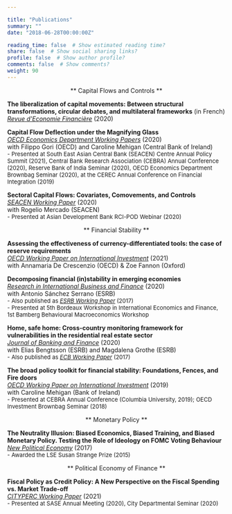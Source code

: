 ```yaml
---

title: "Publications"
summary: ""
date: "2018-06-28T00:00:00Z"

reading_time: false  # Show estimated reading time?
share: false  # Show social sharing links?
profile: false  # Show author profile?
comments: false  # Show comments?
weight: 90
---
```


<p align="center">** Capital Flows and Controls **</p>
  
 **The liberalization of capital movements: Between structural transformations, circular debates, and multilateral frameworks** (in French)  
 [*Revue d'Economie Financière*](https://www.cairn.info/revue-d-economie-financiere-2020-1-page-247.htm) (2020)  

 **Capital Flow Deflection under the Magnifying Glass**  
[*OECD Economics Department Working Papers*](https://www.oecd-ilibrary.org/economics/capital-flow-deflection-under-the-magnifying-glass_398180d0-en) (2020)  
 with Filippo Gori (OECD) and Caroline Mehigan (Central Bank of Ireland)  
<font size="2">    - Presented at South East Asian Central Bank (SEACEN) Centre Annual Policy Summit (2021), Central Bank Research Association (CEBRA) Annual Conference (2020), Reserve Bank of India Seminar (2020), OECD Economics Department Brownbag Seminar (2020), at the CEREC Annual Conference on Financial Integration (2019) </font>

 **Sectoral Capital Flows: Covariates, Comovements, and Controls**  
[*SEACEN Working Paper*](https://www.seacen.org/publications/RePEc/702001-100471-PDF.pdf) (2020)  
 with Rogelio Mercado (SEACEN)  
<font size="2">    - Presented at Asian Development Bank RCI-POD Webinar (2020) </font>  
  
  
<p align="center">** Financial Stability **</p>

**Assessing the effectiveness of currency-differentiated tools: the case of reserve requirements**  
[*OECD Working Paper on International Investment*](https://www.oecd-ilibrary.org/fr/finance-and-investment/assessing-the-effectiveness-of-currency-differentiated-tools_e979a657-en) (2021)   
with Annamaria De Crescenzio (OECD) & Zoe Fannon (Oxford)  

 **Decomposing financial (in)stability in emerging economies**  
[*Research in International Business and Finance*](https://www.sciencedirect.com/science/article/pii/S0275531918309462?dgcid=author#fig0055) (2020)  
 with Antonio Sánchez Serrano (ESRB)  
 <font size="2">   - Also published as [*ESRB Working Paper*](https://www.esrb.europa.eu//pub/pdf/wp/esrbwp39.en.pdf) (2017)  
    - Presented at 5th Bordeaux Workshop in International Economics and Finance, 1st Bamberg Behavioural Macroeconomics Workshop  </font>

**Home, safe home: Cross-country monitoring framework for vulnerabilities in the residential real estate sector**  
[*Journal of Banking and Finance*](https://www.sciencedirect.com/science/article/abs/pii/S0378426617302935?via%3Dihub) (2020)  
with Elias Bengtsson (ESRB) and Magdalena Grothe (ESRB)  
 <font size="2">   - Also published as [*ECB Working Paper*](https://www.ecb.europa.eu/pub/pdf/scpwps/ecb.wp2096.en.pdf) (2017) </font>

**The broad policy toolkit for financial stability: Foundations, Fences, and Fire doors**  
[*OECD Working Paper on International Investment*](https://www.oecd-ilibrary.org/finance-and-investment/the-broad-policy-toolkit-for-financial-stability_9188f06a-en) (2019)   
with Caroline Mehigan (Bank of Ireland)  
 <font size="2">   - Presented at CEBRA Annual Conference (Columbia University, 2019); OECD Investment Brownbag Seminar (2018) </font>  
  
  
<p align="center">** Monetary Policy **</p>

**The Neutrality Illusion: Biased Economics, Biased Training, and Biased Monetary Policy. Testing the Role of Ideology on FOMC Voting Behaviour**  
[*New Political Economy*](https://www.tandfonline.com/doi/abs/10.1080/13563467.2017.1332019?journalCode=cnpe20) (2017)  
 <font size="2">   - Awarded the LSE Susan Strange Prize (2015) </font>


<p align="center">** Political Economy of Finance **</p>

**Fiscal Policy as Credit Policy: A New Perspective on the Fiscal Spending vs. Market Trade-off**  
[*CITYPERC Working Paper*](https://researchcentres.city.ac.uk/__data/assets/pdf_file/0003/607701/CITYPERC-WPS-2021-04-Lepers.pdf) (2021)  
<font size="2">    - Presented at SASE Annual Meeting (2020), City Departmental Seminar (2020) </font> 
